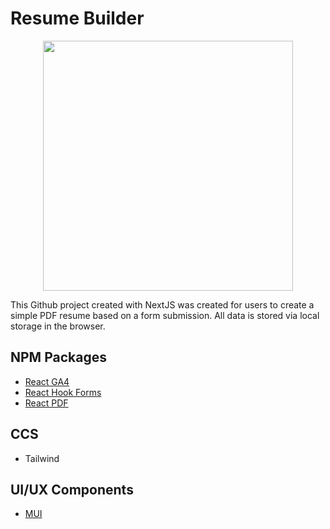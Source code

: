 # Resume Builder

<p style="text-align:center"><img src="https://resume-app-flame.vercel.app/resume-builder-thumb.jpg" width="400"/></p>

This Github project created with NextJS was created for users to create a simple PDF resume based on a form submission. All data is stored via local storage in the browser.


## NPM Packages
- [React GA4](https://www.npmjs.com/package/react-ga4)
- [React Hook Forms](https://www.npmjs.com/package/react-hook-form)
- [React PDF](https://pages.github.com/)


## CCS 
- Tailwind

## UI/UX Components
- [MUI](https://mui.com/)